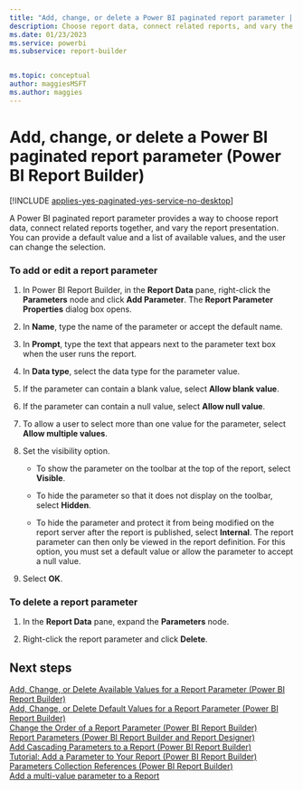 ```yaml
---
title: "Add, change, or delete a Power BI paginated report parameter | Microsoft Docs"
description: Choose report data, connect related reports, and vary the report presentation with the addition of report parameters in a paginated report in Power BI Report Builder.
ms.date: 01/23/2023
ms.service: powerbi
ms.subservice: report-builder


ms.topic: conceptual
author: maggiesMSFT
ms.author: maggies
---
```

# Add, change, or delete a Power BI paginated report parameter (Power BI Report Builder)

[!INCLUDE [applies-yes-paginated-yes-service-no-desktop](../../includes/applies-yes-paginated-yes-service-no-desktop.md)]

  A Power BI paginated report parameter provides a way to choose report data, connect related reports together, and vary the report presentation. You can provide a default value and a list of available values, and the user can change the selection.  
    
### To add or edit a report parameter  
  
1.  In Power BI Report Builder, in the **Report Data** pane, right-click the **Parameters** node and click **Add Parameter**. The **Report Parameter Properties** dialog box opens.  
  
2.  In **Name**, type the name of the parameter or accept the default name.  
  
3.  In **Prompt**, type the text that appears next to the parameter text box when the user runs the report.  
  
4.  In **Data type**, select the data type for the parameter value.  
  
5.  If the parameter can contain a blank value, select **Allow blank value**.  
  
6.  If the parameter can contain a null value, select **Allow null value**.  
  
7.  To allow a user to select more than one value for the parameter, select **Allow multiple values**.  
  
8.  Set the visibility option.  
  
    -   To show the parameter on the toolbar at the top of the report, select **Visible**.  
  
    -   To hide the parameter so that it does not display on the toolbar, select **Hidden**.  
  
    -   To hide the parameter and protect it from being modified on the report server after the report is published, select **Internal**. The report parameter can then only be viewed in the report definition. For this option, you must set a default value or allow the parameter to accept a null value.  
  
9. Select **OK**.
  
### To delete a report parameter  
  
1.  In the **Report Data** pane, expand the **Parameters** node.  
  
2.  Right-click the report parameter and click **Delete**.  
  
## Next steps  
 [Add, Change, or Delete Available Values for a Report Parameter &#40;Power BI Report Builder&#41;](add-change-or-delete-available-values-for-a-report-parameter.md)   
 [Add, Change, or Delete Default Values for a Report Parameter &#40;Power BI Report Builder&#41;](add-change-or-delete-default-values-for-a-report-parameter.md)   
 [Change the Order of a Report Parameter &#40;Power BI Report Builder&#41;](change-the-order-of-a-report-parameter-report-builder-and-ssrs.md)   
 [Report Parameters &#40;Power BI Report Builder and Report Designer&#41;](report-parameters-report-builder-and-report-designer.md)   
 [Add Cascading Parameters to a Report &#40;Power BI Report Builder&#41;](add-cascading-parameters-to-a-report-report-builder-and-ssrs.md)   
 [Tutorial: Add a Parameter to Your Report &#40;Power BI Report Builder&#41;](/sql/reporting-services/tutorial-add-a-parameter-to-your-report-report-builder)   
 [Parameters Collection References &#40;Power BI Report Builder&#41;](/sql/reporting-services/report-design/built-in-collections-parameters-collection-references-report-builder)   
 [Add a multi-value parameter to a Report](/sql/reporting-services/report-design/add-a-multi-value-parameter-to-a-report)  
  
  
